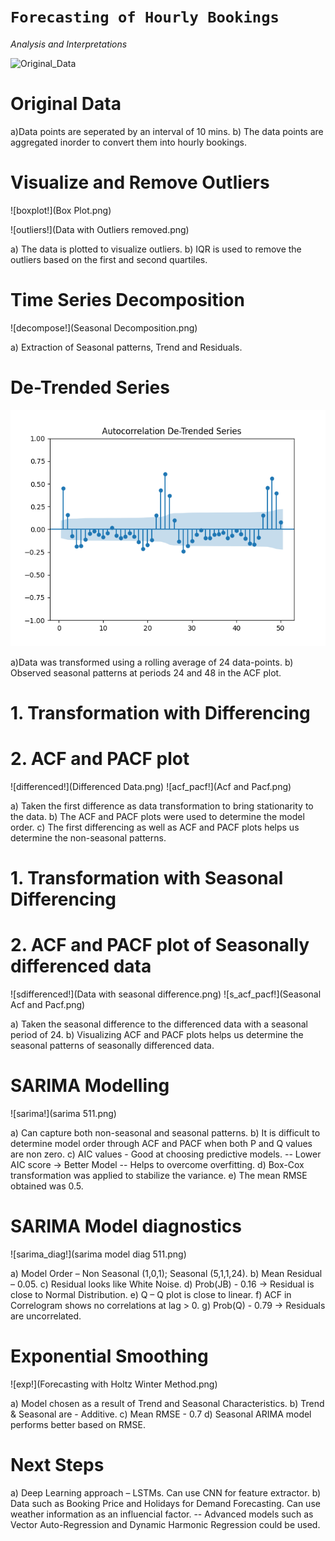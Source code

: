 # **`Forecasting of Hourly Bookings`**

_Analysis and Interpretations_

![Original_Data](https://user-images.githubusercontent.com/103120317/162107984-19f150a3-3a14-4ca8-b055-f56c0a34978f.png)


# Original Data
a)Data points are seperated by an interval of 10 mins.
b) The data points are aggregated inorder to convert them into hourly bookings.

# Visualize and Remove Outliers

![boxplot!](Box Plot.png)

![outliers!](Data with Outliers removed.png)

a) The data is plotted to visualize outliers.
b) IQR is used to remove the outliers based on the first and second quartiles.

# Time Series Decomposition

![decompose!](Seasonal Decomposition.png)

a) Extraction of Seasonal patterns, Trend and Residuals.

# De-Trended Series

![detrend!](ACF_De_Trended.png)

a)Data was transformed using a rolling average of 24 data-points.
b) Observed seasonal patterns at periods 24 and 48 in the ACF plot.

# 1. Transformation with Differencing
# 2. ACF and PACF plot

![differenced!](Differenced Data.png)
![acf_pacf!](Acf and Pacf.png)

a) Taken the first difference as data transformation to bring stationarity to the data.
b) The ACF and PACF plots were used to determine the model order.
c) The first differencing as well as ACF and PACF plots helps us determine the non-seasonal patterns.

# 1. Transformation with Seasonal Differencing
# 2. ACF and PACF plot of Seasonally differenced data

![sdifferenced!](Data with seasonal difference.png)
![s_acf_pacf!](Seasonal Acf and Pacf.png)

a) Taken the seasonal difference to the differenced data with a seasonal period of 24.
b) Visualizing ACF and PACF plots helps us determine the seasonal patterns of seasonally differenced data.

# SARIMA Modelling

![sarima!](sarima 511.png)

a) Can capture both non-seasonal and seasonal patterns.
b) It is difficult to determine model order through ACF and PACF when both P and Q values are non zero.
c) AIC values - Good at choosing predictive models.
    -- Lower AIC score -> Better Model
    -- Helps to overcome overfitting.
d) Box-Cox transformation was applied to stabilize the variance.
e) The mean RMSE obtained was 0.5.

# SARIMA Model diagnostics

![sarima_diag!](sarima model diag 511.png)

a) Model Order – Non Seasonal (1,0,1); Seasonal (5,1,1,24).
b) Mean Residual – 0.05.
c) Residual looks like White Noise.
d) Prob(JB) - 0.16 -> Residual is close to Normal Distribution.
e) Q – Q plot is close to linear.
f) ACF in Correlogram shows no correlations at lag > 0. 
g) Prob(Q) - 0.79 -> Residuals are uncorrelated.

# Exponential Smoothing

![exp!](Forecasting with Holtz Winter Method.png)

a) Model chosen as a result of Trend and Seasonal Characteristics.
b) Trend & Seasonal are - Additive.
c) Mean RMSE - 0.7
d) Seasonal ARIMA model performs better based on RMSE.

# Next Steps

a) Deep Learning approach – LSTMs. Can use CNN for feature extractor.
b) Data such as Booking Price and Holidays for Demand Forecasting.  Can use weather information as an influencial factor.
   -- Advanced models such as Vector Auto-Regression and Dynamic Harmonic Regression could be used.


